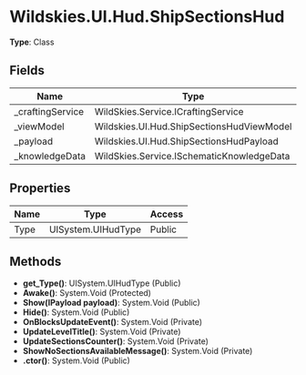 ﻿# Wildskies.UI.Hud.ShipSectionsHud

**Type**: Class

## Fields

| Name | Type | Access |
|------|------|--------|
| _craftingService | WildSkies.Service.ICraftingService | Private |
| _viewModel | Wildskies.UI.Hud.ShipSectionsHudViewModel | Private |
| _payload | Wildskies.UI.Hud.ShipSectionsHudPayload | Private |
| _knowledgeData | WildSkies.Service.ISchematicKnowledgeData | Private |

## Properties

| Name | Type | Access |
|------|------|--------|
| Type | UISystem.UIHudType | Public |

## Methods

- **get_Type()**: UISystem.UIHudType (Public)
- **Awake()**: System.Void (Protected)
- **Show(IPayload payload)**: System.Void (Public)
- **Hide()**: System.Void (Public)
- **OnBlocksUpdateEvent()**: System.Void (Private)
- **UpdateLevelTitle()**: System.Void (Private)
- **UpdateSectionsCounter()**: System.Void (Private)
- **ShowNoSectionsAvailableMessage()**: System.Void (Private)
- **.ctor()**: System.Void (Public)

